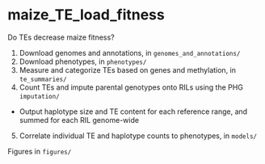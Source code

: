 # maize_TE_load_fitness
Do TEs decrease maize fitness?



1. Download genomes and annotations, in `genomes_and_annotations/`
2. Download phenotypes, in `phenotypes/`
3. Measure and categorize TEs based on genes and methylation, in `te_summaries/`
4. Count TEs and impute parental genotypes onto RILs using the PHG `imputation/`
  - Output haplotype size and TE content for each reference range, and summed for each RIL genome-wide
5. Correlate individual TE and haplotype counts to phenotypes, in `models/`

Figures in `figures/`
